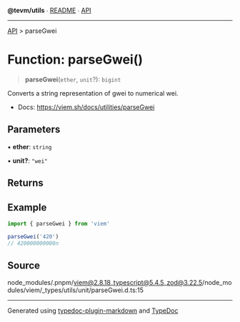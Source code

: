 **@tevm/utils** ∙ [README](../README.md) ∙ [API](../API.md)

***

[API](../API.md) > parseGwei

# Function: parseGwei()

> **parseGwei**(`ether`, `unit`?): `bigint`

Converts a string representation of gwei to numerical wei.

- Docs: https://viem.sh/docs/utilities/parseGwei

## Parameters

▪ **ether**: `string`

▪ **unit?**: `"wei"`

## Returns

## Example

```ts
import { parseGwei } from 'viem'

parseGwei('420')
// 420000000000n
```

## Source

node\_modules/.pnpm/viem@2.8.18\_typescript@5.4.5\_zod@3.22.5/node\_modules/viem/\_types/utils/unit/parseGwei.d.ts:15

***
Generated using [typedoc-plugin-markdown](https://www.npmjs.com/package/typedoc-plugin-markdown) and [TypeDoc](https://typedoc.org/)
